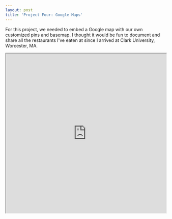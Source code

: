 ```yaml
---
layout: post
title: 'Project Four: Google Maps'
---
```


For this project, we needed to embed a Google map with our own customized pins and basemap. I thought it would be fun to document and share all the restaurants I've eaten at since I arrived at Clark University, Worcester, MA.

<iframe src="https://www.google.com/maps/d/u/0/embed?mid=1vja92O_Tz7C-hFwi2POkqdzoF3AHUGf3" width="100%" height="500"></iframe>
